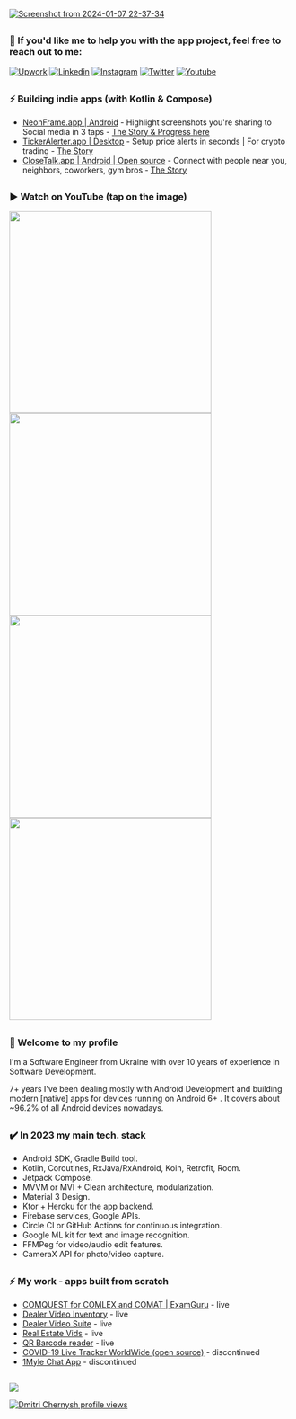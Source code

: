 
<!-- [![Readme Card](https://github-readme-stats.vercel.app/api/pin/?username=mobiledevpro&repo=Jetpack-Compose-ChatApp-Template&theme=dark&PAT_1=111122)](https://github.com/mobiledevpro/Jetpack-Compose-ChatApp-Template)
[![Readme Card](https://github-readme-stats.vercel.app/api/pin/?username=mobiledevpro&repo=Android-Kotlin-MVVM-Template&theme=dark&PAT_1=11122)](https://github.com/mobiledevpro/Android-Kotlin-MVVM-Template) -->

[![Screenshot from 2024-01-07 22-37-34](https://github.com/dmitriy-chernysh/dmitriy-chernysh/assets/5750211/08a192e3-9126-43d4-b577-0b3b195ff3fd)](https://www.youtube.com/@mobiledevpro?sub_confirmation=1)

##
### :speech_balloon: If you'd like me to help you with the app project, feel free to reach out to me:
[![Upwork](https://img.shields.io/badge/-upwork-14a800?logo=upwork&logoColor=white)](https://www.upwork.com/freelancers/dmitrich)
[![Linkedin](https://img.shields.io/badge/-linkedin-0A66C2?logo=linkedin&logoColor=white)](https://www.linkedin.com/in/dmitriychernysh/)
[![Instagram](https://img.shields.io/badge/-instagram-E4405F?logo=instagram&message=Behind+the+scenes+in+Storiesn&logoColor=white)](https://www.instagram.com/mobiledevpro/)
[![Twitter](https://img.shields.io/badge/-twitter-1DA1F2?logo=twitter&logoColor=white)](https://twitter.com/mobiledev_pro)
[![Youtube](https://img.shields.io/badge/-youtube-red?logo=youtube&message=Youtube)](https://www.youtube.com/@mobiledevpro?sub_confirmation=1)

## 
### ⚡ Building indie apps (with Kotlin & Compose)
- [NeonFrame.app | Android](https://neonframe.app) - Highlight screenshots you're sharing to Social media in 3 taps - [The Story & Progress here](https://www.instagram.com/stories/highlights/18007174618958014/)
- [TickerAlerter.app | Desktop](https://tickeralerter.app/) - Setup price alerts in seconds | For crypto trading - [The Story](https://www.instagram.com/stories/highlights/17958544361356879/)
- [CloseTalk.app | Android | Open source](https://closetalk.app) - Connect with people near you, neighbors, coworkers, gym bros - [The Story](https://www.instagram.com/stories/highlights/17979507133965779/)

## 
### :arrow_forward: Watch on YouTube (tap on the image)
<a href="https://youtu.be/4XWOEMKOy80">
<img src="https://img.youtube.com/vi/4XWOEMKOy80/0.jpg" width="360px"/>
</a>

<a href="https://youtu.be/q8PQnNo11Bk">
<img src="https://img.youtube.com/vi/q8PQnNo11Bk/0.jpg" width="360px" />
</a>

<a href="https://youtu.be/5oNYbMhnWMo">
<img src="https://img.youtube.com/vi/5oNYbMhnWMo/0.jpg" width="360px" />
</a>

<a href="https://youtu.be/G4SMkwSLNmw">
<img src="https://img.youtube.com/vi/G4SMkwSLNmw/0.jpg" width="360px" />
</a>


## 
### 👋 Welcome to my profile 
  
I'm a Software Engineer from Ukraine with over 10 years of experience in Software Development.

7+ years I've been dealing mostly with Android Development and building modern [native] apps for devices running on Android 6+ . It covers about ~96.2% of all Android devices nowadays.

## 
### :heavy_check_mark: In 2023 my main tech. stack

* Android SDK, Gradle Build tool.
* Kotlin, Coroutines, RxJava/RxAndroid, Koin, Retrofit, Room.
* Jetpack Compose.
* MVVM or MVI + Clean architecture, modularization.
* Material 3 Design.
* Ktor + Heroku for the app backend.
* Firebase services, Google APIs.
* Circle CI or GitHub Actions for continuous integration.
* Google ML kit for text and image recognition.
* FFMPeg for video/audio edit features.
* CameraX API for photo/video capture.

## 
### ⚡ My work - apps built from scratch
- [COMQUEST for COMLEX and COMAT | ExamGuru](https://play.google.com/store/apps/details?id=exam.comquest.test) - live
- [Dealer Video Inventory](https://play.google.com/store/apps/details?id=com.lesa.videoinventory.stream.new) - live
- [Dealer Video Suite](https://play.google.com/store/apps/details?id=com.lesa.dealervideosuite) - live
- [Real Estate Vids](https://play.google.com/store/apps/details?id=com.lesa.realestate) - live
- [QR Barcode reader](https://play.google.com/store/apps/details?id=com.mobiledevpro.barcodescanner) - live
- [COVID-19 Live Tracker WorldWide (open source)](https://github.com/dmitriy-chernysh/covid-19-tracker-android) - discontinued
- [1Myle Chat App](https://www.instagram.com/p/Bi42AwDBWUx/) - discontinued

## 
![](https://komarev.com/ghpvc/?username=dmitriy-chernysh&style=flat-square)

[![Dmitri Chernysh profile views](https://u8views.com/api/v1/github/profiles/5750211/views/day-week-month-total-count.svg)](https://u8views.com/github/dmitriy-chernysh)

<!--
**dmitriy-chernysh/dmitriy-chernysh** is a ✨ _special_ ✨ repository because its `README.md` (this file) appears on your GitHub profile.

Here are some ideas to get you started:

- 🔭 I’m currently working on ...
- 🌱 I’m currently learning ...
- 👯 I’m looking to collaborate on ...
- 🤔 I’m looking for help with ...
- 💬 Ask me about ...
- 📫 How to reach me: ...
- 😄 Pronouns: ...
- ⚡ Fun fact: ...
-->
